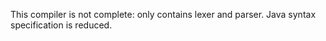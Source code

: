 This compiler is not complete: only contains lexer and parser.
Java syntax specification is reduced.
